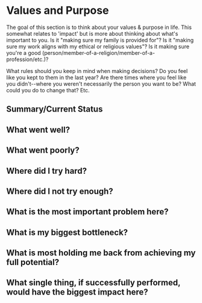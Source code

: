 # Values and Purpose

The goal of this section is to think about your values & purpose in life. This somewhat relates to 'impact' but is more about thinking about
what's important to you. Is it "making sure my family is provided for"? Is it "making sure my work aligns with my ethical or religious values"? Is it
making sure you're a good (person/member-of-a-religion/member-of-a-profession/etc.)?

What rules should you keep in mind when making decisions? Do you feel like you kept to them in the last year? Are there times where you feel like you
didn't--where you weren't necessarily the person you want to be? What could you do to change that? Etc.

## Summary/Current Status

## What went well?

## What went poorly?

## Where did I try hard?

## Where did I not try enough?

## What is the most important problem here?

## What is my biggest bottleneck?

## What is most holding me back from achieving my full potential?

## What single thing, if successfully performed, would have the biggest impact here?
